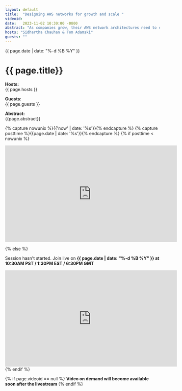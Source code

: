 ```yaml
---
layout: default
title:  "Designing AWS networks for growth and scale "
videoid: 
date:   2023-11-02 10:30:00 -0800
abstract: "As companies grow, their AWS network architectures need to evolve to accommodate increasing traffic, security needs, and complexity. This session will provide strategies and best practices for designing scalable, secure, and highly available AWS networks. We will discuss how to design VPCs, subnets, route tables, security groups, and other components to allow for future growth. Topics will include choosing the right VPC topology, connecting VPCs and hybrid networks with AWS Transit Gateway, AWS Cloud WAN, building hub-and-spoke models, and integrating network security tools. Attendees will learn how to assess current workloads and plan network changes to support growth over time. The session will cover options for scaling up network capacity, segmenting resources, and automating network management tasks. Architects, network administrators, and cloud practitioners looking to design future-ready AWS networks that can evolve smoothly will find practical takeaways."
hosts: "Sidhartha Chauhan & Tom Adamski"
guests: ""
---
```

{{ page.date | date: "%-d %B %Y" }}

<h1> {{ page.title}} </h1>

<p><b> Hosts: </b> <br> {{ page.hosts }}  </p>
<p><b> Guests: </b> <br> {{ page.guests }}  </p>
<p> <b> Abstract: </b> <br> {{page.abstract}} </p>



{% capture nowunix %}{{'now' | date: '%s'}}{% endcapture %}
{% capture posttime %}{{page.date | date: '%s'}}{% endcapture %}
{% if posttime < nowunix %}   
<div class="video-container">
    <iframe src="https://player.twitch.tv/?video={{ page.videoid }}&parent=www.theroutingloop.net&parent=127.0.0.1&autoplay=false" height="315" width="560" allowfullscreen="" frameborder="0">
    </iframe>
</div>
 
{% else %}
<p>Session hasn't started. Join live on <b>{{ page.date | date: "%-d %B %Y" }} at 10:30AM PST / 1:30PM EST / 6:30PM GMT  </b><p>
<div class="video-container">
    <iframe src="https://player.twitch.tv/?channel=aws&parent=www.theroutingloop.net&parent=127.0.0.1&autoplay=false" height="315" width="560" allowfullscreen="" frameborder="0">
    </iframe>
</div>
{% endif %}


{% if page.videoid == null %}
<b> Video on demand will become available soon after the livestream </b>
{% endif %}
